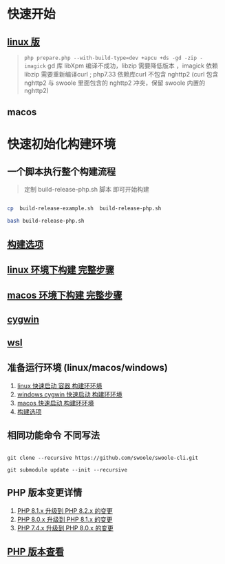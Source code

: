 # 快速开始

## [linux 版](./linux/linux/README.md)

> `php prepare.php --with-build-type=dev +apcu +ds -gd -zip -imagick`
> gd 库 libXpm 编译不成功，libzip 需要降低版本 ，imagick 依赖libzip
> 需要重新编译curl ; php7.33 依赖库curl 不包含 nghttp2
> (curl 包含nghttp2 与 swoole 里面包含的 nghttp2 冲突，保留 swoole 内置的nghttp2)

## macos

# 快速初始化构建环境

## 一个脚本执行整个构建流程

> 定制 build-release-php.sh 脚本 即可开始构建

```bash

cp  build-release-example.sh  build-release-php.sh

bash build-release-php.sh

```

## [构建选项](../../docs/options.md)

## [linux 环境下构建 完整步骤](../../docs/linux.md)

## [macos 环境下构建 完整步骤](../../docs/macOS.md)

## [cygwin](../../docs/Cygwin.md)

## [wsl](../../docs/wsl.md)

## 准备运行环境 (linux/macos/windows)

1. [ linux 快速启动 容器 构建环环境 ](linux/README.md)
1. [ windows cygwin 快速启动 构建环环境 ](windows/README.md)
1. [ macos 快速启动 构建环环境 ](macos/README.md)
1. [ 构建选项 ](../../docs/options.md)

## 相同功能命令 不同写法

```shell

git clone --recursive https://github.com/swoole/swoole-cli.git

git submodule update --init --recursive

```

## PHP 版本变更详情

1. [PHP 8.1.x 升级到 PHP 8.2.x  的变更](https://www.php.net/manual/zh/migration82.php)
1. [PHP 8.0.x 升级到 PHP 8.1.x  的变更](https://www.php.net/manual/zh/migration81.php)
1. [PHP 7.4.x 升级到 PHP 8.0.x  的变更](https://www.php.net/manual/zh/migration80.php)

## [PHP 版本查看](https://github.com/php/php-src/tags)

